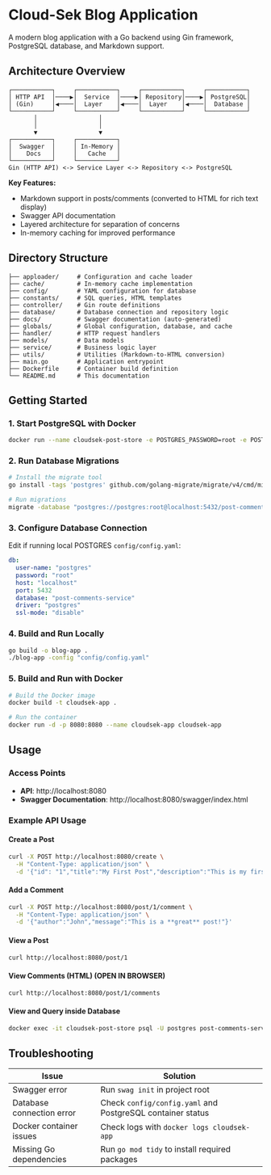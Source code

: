 # Cloud-Sek Blog Application

A modern blog application with a Go backend using Gin framework, PostgreSQL database, and Markdown support.

## Architecture Overview

```
┌───────────┐     ┌───────────┐     ┌───────────┐     ┌───────────┐
│ HTTP API  │────▶│  Service  │────▶│ Repository│────▶│ PostgreSQL│
│ (Gin)     │◀────│  Layer    │◀────│  Layer    │◀────│  Database │
└───────────┘     └───────────┘     └───────────┘     └───────────┘
       │                 │
       │                 │
       ▼                 ▼
┌───────────┐     ┌───────────┐
│  Swagger  │     │ In-Memory │
│    Docs   │     │   Cache   │
└───────────┘     └───────────┘
Gin (HTTP API) <-> Service Layer <-> Repository <-> PostgreSQL
```
**Key Features:**
- Markdown support in posts/comments (converted to HTML for rich text display)
- Swagger API documentation
- Layered architecture for separation of concerns
- In-memory caching for improved performance

## Directory Structure

```
├── apploader/     # Configuration and cache loader
├── cache/         # In-memory cache implementation
├── config/        # YAML configuration for database
├── constants/     # SQL queries, HTML templates
├── controller/    # Gin route definitions
├── database/      # Database connection and repository logic
├── docs/          # Swagger documentation (auto-generated)
├── globals/       # Global configuration, database, and cache
├── handler/       # HTTP request handlers
├── models/        # Data models
├── service/       # Business logic layer
├── utils/         # Utilities (Markdown-to-HTML conversion)
├── main.go        # Application entrypoint
├── Dockerfile     # Container build definition
└── README.md      # This documentation
```

## Getting Started

### 1. Start PostgreSQL with Docker

```bash
docker run --name cloudsek-post-store -e POSTGRES_PASSWORD=root -e POSTGRES_DB=post-comments-service -p 5432:5432 -d postgres:latest
```

### 2. Run Database Migrations

```bash
# Install the migrate tool
go install -tags 'postgres' github.com/golang-migrate/migrate/v4/cmd/migrate@latest

# Run migrations
migrate -database "postgres://postgres:root@localhost:5432/post-comments-service?sslmode=disable" -path ./database/migration up
```

### 3. Configure Database Connection

Edit if running local POSTGRES `config/config.yaml`:

```yaml
db:
  user-name: "postgres"
  password: "root"
  host: "localhost"
  port: 5432
  database: "post-comments-service"
  driver: "postgres"
  ssl-mode: "disable"
```

### 4. Build and Run Locally

```bash
go build -o blog-app .
./blog-app -config "config/config.yaml"
```

### 5. Build and Run with Docker

```bash
# Build the Docker image
docker build -t cloudsek-app .

# Run the container
docker run -d -p 8080:8080 --name cloudsek-app cloudsek-app
```

## Usage

### Access Points

- **API**: http://localhost:8080
- **Swagger Documentation**: http://localhost:8080/swagger/index.html

### Example API Usage

#### Create a Post

```bash
curl -X POST http://localhost:8080/create \
  -H "Content-Type: application/json" \
  -d '{"id": "1","title":"My First Post","description":"This is my first post"}'
```
#### Add a Comment

```bash
curl -X POST http://localhost:8080/post/1/comment \
  -H "Content-Type: application/json" \
  -d '{"author":"John","message":"This is a **great** post!"}'
```

#### View a Post

```bash
curl http://localhost:8080/post/1
```

#### View Comments (HTML) (OPEN IN BROWSER)

```bash
curl http://localhost:8080/post/1/comments
```
#### View and Query inside Database
``` bash 
docker exec -it cloudsek-post-store psql -U postgres post-comments-service
```

## Troubleshooting

| Issue | Solution |
|-------|----------|
| Swagger error | Run `swag init` in project root |
| Database connection error | Check `config/config.yaml` and PostgreSQL container status |
| Docker container issues | Check logs with `docker logs cloudsek-app` |
| Missing Go dependencies | Run `go mod tidy` to install required packages |
